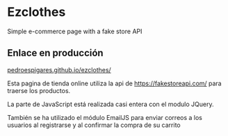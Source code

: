 # Ezclothes
Simple e-commerce page with a fake store API

## Enlace en producción
[pedroespigares.github.io/ezclothes/](https://pedroespigares.github.io/ezclothes/)

Esta pagina de tienda online utiliza la api de https://fakestoreapi.com/ para traerse los productos.

La parte de JavaScript está realizada casi entera con el modulo JQuery.

También se ha utilizado el módulo EmailJS para enviar correos a los usuarios al registrarse y al confirmar la compra de su carrito
